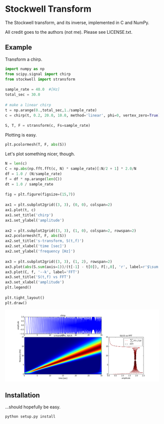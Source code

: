 # Stockwell Transform

The Stockwell transform, and its inverse, implemented in C and NumPy.


All credit goes to the authors (not me).  Please see LICENSE.txt.


## Example

Transform a chirp.

```python
import numpy as np
from scipy.signal import chirp
from stockwell import stransform

sample_rate = 40.0  #[Hz]
total_sec = 30.0

# make a linear chirp
t = np.arange(0.,total_sec,1./sample_rate)
c = chirp(t, 0.2, 20.0, 10.0, method='linear', phi=0, vertex_zero=True)

S, T, F = stransform(c, Fs=sample_rate)

```

Plotting is easy.

```python
plt.pcolormesh(T, F, abs(S))

```

Let's plot something nicer, though.

```python
N = len(c)
C = np.abs(np.fft.fft(c, N) * sample_rate)[:N/2 + 1] * 2.0/N
df = 1.0 / (N/sample_rate)
f = df * np.arange(len(C))
dt = 1.0 / sample_rate

fig = plt.figure(figsize=(15,7))

ax1 = plt.subplot2grid((3, 3), (0, 0), colspan=2)
ax1.plot(t, c)
ax1.set_title('chirp')
ax1.set_ylabel('amplitude')

ax2 = plt.subplot2grid((3, 3), (1, 0), colspan=2, rowspan=2)
ax2.pcolormesh(T, F, abs(S))
ax2.set_title('s-transform, S(t,f)')
ax2.set_xlabel('time [sec]')
ax2.set_ylabel('frequency [Hz]')

ax3 = plt.subplot2grid((3, 3), (1, 2), rowspan=2)
ax3.plot(abs(S.sum(axis=1))/(t[-1] - t[0]), F[:,0], 'r', label=r'$\sum (S(t,f) \Delta t$')
ax3.plot(C, f, '--k', label='FFT')
ax3.set_title('S(t,f) vs FFT')
ax3.set_xlabel('amplitude')
plt.legend()

plt.tight_layout()
plt.draw()

``` 

![chirp](docs/data/chirp.png "chirp")



## Installation


...should hopefully be easy.

```bash
python setup.py install
```
